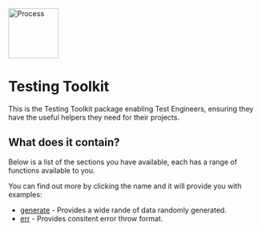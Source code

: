 <img src="https://about.gitlab.com/images/topics/auto-devops.svg" alt="Process" height="100"/>


# Testing Toolkit

This is the Testing Toolkit package enabling Test Engineers, ensuring they have the useful helpers they need for their projects.

## What does it contain?

Below is a list of the sections you have available, each has a range of functions available to you.

You can find out more by clicking the name and it will provide you with examples:

* [generate](https://github.com/sswales/testing-toolkit/documents/generate.md) - Provides a wide rande of data randomly generated.
* [err](https://github.com/sswales/testing-toolkit/documents/err.md) - Provides consitent error throw format.